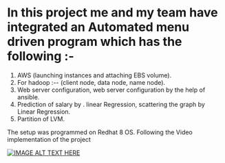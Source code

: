 # In this project me and my team have integrated an Automated menu driven program which has the following :-
1. AWS (launching instances and attaching EBS volume).
2. For hadoop :-- (client node, data node, name node).
3. Web server configuration, web server configuration by the help of ansible.
4. Prediction of salary by . linear Regression, scattering the graph by Linear Regression.
5. Partition of LVM.

The setup was programmed on Redhat 8 OS.
Following the Video implementation of the project

[![IMAGE ALT TEXT HERE](https://img.youtube.com/vi/ESuIBcQiF80/0.jpg)](https://www.youtube.com/watch?v=ESuIBcQiF80)
